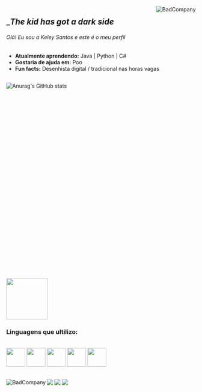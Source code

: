 <img align="right" alt="BadCompany" src="https://media.discordapp.net/attachments/570999936444006460/890361135407185930/a.jpg?width=200&height=200">

<link rel="stylesheet" href="https://cdn.jsdelivr.net/gh/devicons/devicon@v2.14.0/devicon.min.css">

## __The kid has got a dark side_
###### Olá! Eu sou a Keley Santos e este é o meu perfil

* **Atualmente aprendendo:**  Java | Python | C#
* **Gostaria de ajuda em:**  Poo 
* **Fun facts:** Desenhista digital / tradicional nas horas vagas
##
![Anurag's GitHub stats](https://github-readme-stats.vercel.app/api?username=BadCompany&theme=github_dark&show_icons=true)
<svg viewBox="0 0 128 128">
 <img height="110em" src="https://github-readme-stats.vercel.app/api/top-langs/?username=badcompany&layout=compact&langs_count=7&theme=discord_old_blurple"/>
</div>

### Linguagens que ultilizo: 
<div style="display: inline_block"><br>
<i class="devicon-python-plain"></i>
<img width=50&height=50 src="https://cdn.jsdelivr.net/gh/devicons/devicon/icons/python/python-plain.svg" />
<img width=50&height=50 src="https://cdn.jsdelivr.net/gh/devicons/devicon/icons/c/c-plain.svg" />
<img width=50&height=50 src="https://cdn.jsdelivr.net/gh/devicons/devicon/icons/cplusplus/cplusplus-plain.svg" />
<img width=50&height=50 src="https://cdn.jsdelivr.net/gh/devicons/devicon/icons/csharp/csharp-plain.svg" />
<img width=50&height=50 src="https://cdn.jsdelivr.net/gh/devicons/devicon/icons/java/java-plain.svg" />

##

<div> 
 <a href="https://BadCompany#2239" target="_blank"><img src="https://img.shields.io/badge/Discord-7289DA?style=for-the-badge&logo=discord&logoColor=white" target="_blank"></a> 
 <a href="https://instagram.com/keleysantos17" target="_blank"><img src="https://img.shields.io/badge/-Instagram-%23E4405F?style=for-the-badge&logo=instagram&logoColor=white" target="_blank"></a>
 <a href="https://www.linkedin.com/in/keley-jesus-dos-santos-287a85205" target="_blank"><img src="https://img.shields.io/badge/-LinkedIn-%230077B5?style=for-the-badge&logo=linkedin&logoColor=white" target="_blank"></a>
 <img align="left" alt="BadCompany" src="https://media.discordapp.net/attachments/570999936444006460/890758655375462470/aaa.jpg?width=980&height=160">

</div>
